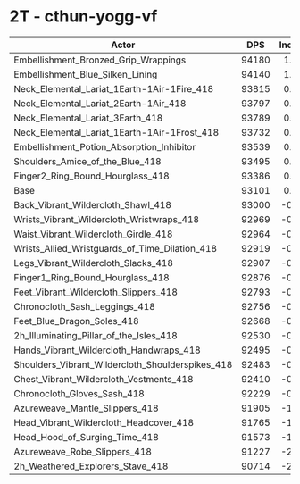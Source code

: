 # 2T - cthun-yogg-vf
| Actor | DPS | Increase |
|---|:---:|:---:|
|Embellishment_Bronzed_Grip_Wrappings|94180|1.16%|
|Embellishment_Blue_Silken_Lining|94140|1.12%|
|Neck_Elemental_Lariat_1Earth-1Air-1Fire_418|93815|0.77%|
|Neck_Elemental_Lariat_2Earth-1Air_418|93797|0.75%|
|Neck_Elemental_Lariat_3Earth_418|93789|0.74%|
|Neck_Elemental_Lariat_1Earth-1Air-1Frost_418|93732|0.68%|
|Embellishment_Potion_Absorption_Inhibitor|93539|0.47%|
|Shoulders_Amice_of_the_Blue_418|93495|0.42%|
|Finger2_Ring_Bound_Hourglass_418|93386|0.31%|
|Base|93101|0.00%|
|Back_Vibrant_Wildercloth_Shawl_418|93000|-0.11%|
|Wrists_Vibrant_Wildercloth_Wristwraps_418|92969|-0.14%|
|Waist_Vibrant_Wildercloth_Girdle_418|92964|-0.15%|
|Wrists_Allied_Wristguards_of_Time_Dilation_418|92919|-0.20%|
|Legs_Vibrant_Wildercloth_Slacks_418|92907|-0.21%|
|Finger1_Ring_Bound_Hourglass_418|92876|-0.24%|
|Feet_Vibrant_Wildercloth_Slippers_418|92793|-0.33%|
|Chronocloth_Sash_Leggings_418|92756|-0.37%|
|Feet_Blue_Dragon_Soles_418|92668|-0.47%|
|2h_Illuminating_Pillar_of_the_Isles_418|92530|-0.61%|
|Hands_Vibrant_Wildercloth_Handwraps_418|92495|-0.65%|
|Shoulders_Vibrant_Wildercloth_Shoulderspikes_418|92483|-0.66%|
|Chest_Vibrant_Wildercloth_Vestments_418|92410|-0.74%|
|Chronocloth_Gloves_Sash_418|92229|-0.94%|
|Azureweave_Mantle_Slippers_418|91905|-1.29%|
|Head_Vibrant_Wildercloth_Headcover_418|91765|-1.44%|
|Head_Hood_of_Surging_Time_418|91573|-1.64%|
|Azureweave_Robe_Slippers_418|91227|-2.01%|
|2h_Weathered_Explorers_Stave_418|90714|-2.56%|
